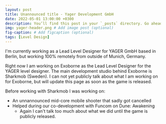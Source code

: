 ```yaml
---
layout: post
title: Unannounced title - Yager Development GmbH
date: 2022-05-01 13:00:00 +0300
description: You’ll find this post in your `_posts` directory. Go ahead and edit it and re-build the site to see your changes. # Add post description (optional)
img: yager-header.png # Add image post (optional)
fig-caption: # Add figcaption (optional)
tags: [Level Design]
---
```


I'm currently working as a Lead Level Designer for YAGER GmbH based in Berlin, but working 100% remotely from outside of Munich, Germany.

Right now I am working on Exoborne as the Lead Level Designer for the YAGER level designer. The main development studio behind Exoborne is Sharkmob (Sweden). I can not yet publicly talk about what I am working on for Exoborne, but will update this page as soon as the game is released. 

Before working with Sharkmob I was working on: 

- An unnannounced mid-core mobile shooter that sadly got cancelled
- Helped during our co-development with Funcom on Dune: Awakening
  - Again I can't talk too much about what we did until the game is publicly released.
